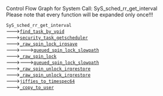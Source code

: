 Control Flow Graph for System Call: SyS_sched_rr_get_interval  
Please note that every function will be expanded only once!!! 

`SyS_sched_rr_get_interval`  
--->[`find_task_by_vpid`](https://elixir.bootlin.com/linux/v4.14.62/ident/find_task_by_vpid)  
--->[`security_task_getscheduler`](https://elixir.bootlin.com/linux/v4.14.62/ident/security_task_getscheduler)  
--->[`_raw_spin_lock_irqsave`](https://elixir.bootlin.com/linux/v4.14.62/ident/_raw_spin_lock_irqsave)  
--->--->[`queued_spin_lock_slowpath`](https://elixir.bootlin.com/linux/v4.14.62/ident/queued_spin_lock_slowpath)  
--->[`_raw_spin_lock`](https://elixir.bootlin.com/linux/v4.14.62/ident/_raw_spin_lock)  
--->--->[`queued_spin_lock_slowpath`](https://elixir.bootlin.com/linux/v4.14.62/ident/queued_spin_lock_slowpath)  
--->[`_raw_spin_unlock_irqrestore`](https://elixir.bootlin.com/linux/v4.14.62/ident/_raw_spin_unlock_irqrestore)  
--->[`_raw_spin_unlock_irqrestore`](https://elixir.bootlin.com/linux/v4.14.62/ident/_raw_spin_unlock_irqrestore)  
--->[`jiffies_to_timespec64`](https://elixir.bootlin.com/linux/v4.14.62/ident/jiffies_to_timespec64)  
--->[`_copy_to_user`](https://elixir.bootlin.com/linux/v4.14.62/ident/_copy_to_user)  
